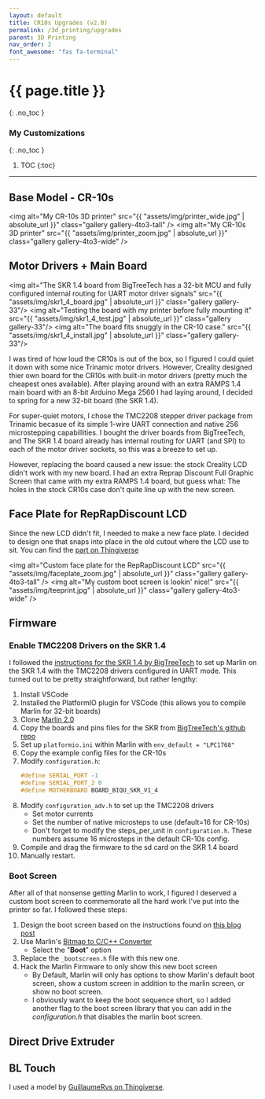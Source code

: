 ```yaml
---
layout: default
title: CR10s Upgrades (v2.0)
permalink: /3d_printing/upgrades
parent: 3D Printing
nav_order: 2
font_awesome: "fas fa-terminal"
---
```


# <i class="{{ page.font_awesome }}"></i> {{ page.title }}
{: .no_toc }


### My Customizations
{: .no_toc }

1. TOC
{:toc}

---

## Base Model - CR-10s

<img alt="My CR-10s 3D printer"
     src="{{ "assets/img/printer_wide.jpg" | absolute_url }}"
     class="gallery gallery-4to3-tall" />
<img alt="My CR-10s 3D printer"
     src="{{ "assets/img/printer_zoom.jpg" | absolute_url }}"
     class="gallery gallery-4to3-wide" />


## Motor Drivers + Main Board

<img alt="The SKR 1.4 board from BigTreeTech has a 32-bit MCU and fully configured internal routing for UART motor driver signals"
     src="{{ "assets/img/skr1_4_board.jpg" | absolute_url }}"
     class="gallery gallery-33"/>
<img alt="Testing the board with my printer before fully mounting it"
     src="{{ "assets/img/skr1_4_test.jpg" | absolute_url }}"
     class="gallery gallery-33"/>
<img alt="The board fits snuggly in the CR-10 case."
     src="{{ "assets/img/skr1_4_install.jpg" | absolute_url }}"
     class="gallery gallery-33"/>

I was tired of how loud the CR10s is out of the box, so I figured I could quiet it down with some nice Trinamic motor drivers. However, Creality designed thier own board for the CR10s with built-in motor drivers (pretty much the cheapest ones available). After playing around with an extra RAMPS 1.4 main board with an 8-bit Arduino Mega 2560 I had laying around, I decided to spring for a new 32-bit board (the SKR 1.4).

For super-quiet motors, I chose the TMC2208 stepper driver package from Trinamic becasue of its simple 1-wire UART connection and native 256 microstepping capabillities. I bought the driver boards from BigTreeTech, and The SKR 1.4 board already has internal routing for UART (and SPI) to each of the motor driver sockets, so this was a breeze to set up.

However, replacing the board caused a new issue: the stock Creality LCD didn't work with my new board. I had an extra Reprap Discount Full Graphic Screen that came with my extra RAMPS 1.4 board, but guess what: The holes in the stock CR10s case don't quite line up with the new screen.


## Face Plate for RepRapDiscount LCD
Since the new LCD didn't fit, I needed to make a new face plate. I decided to design one that snaps into place in the old cutout where the LCD use to sit. You can find the [part on Thingiverse](https://www.thingiverse.com/thing:4132276)

<img alt="Custom face plate for the RepRapDiscount LCD"
     src="{{ "assets/img/faceplate_zoom.jpg" | absolute_url }}"
     class="gallery gallery-4to3-tall" />
<img alt="My custom boot screen is lookin' nice!"
     src="{{ "assets/img/teeprint.jpg" | absolute_url }}"
     class="gallery gallery-4to3-wide" />

## Firmware
### Enable TMC2208 Drivers on the SKR 1.4

I followed the [instructions for the SKR 1.4 by BigTreeTech](https://github.com/bigtreetech/BIGTREETECH-SKR-V1.3/tree/master/BTT%20SKR%20V1.4) to set up Marlin on the SKR 1.4 with the TMC2208 drivers configured in UART mode. This turned out to be pretty straightforward, but rather lengthy:
1. Install VSCode
2. Installed the PlatformIO plugin for VSCode (this allows you to compile Marlin for 32-bit boards)
3. Clone [Marlin 2.0](https://github.com/MarlinFirmware/Marlin/tree/2.0.x)
4. Copy the boards and pins files for the SKR from [BigTreeTech's github repo](https://github.com/bigtreetech/BIGTREETECH-SKR-V1.3/tree/master/BTT%20SKR%20V1.4/Firmware/Marlin-bugfix-2.0.x-SKR-V1.4/Marlin/src)
5. Set up `platformio.ini` within Marlin with `env_default = "LPC1768"`
6. Copy the example config files for the CR-10s
7. Modify `configuration.h`:
    ```cpp
    #define SERIAL_PORT -1
    #define SERIAL_PORT_2 0
    #define MOTHERBOARD BOARD_BIQU_SKR_V1_4 
    ```
8. Modify `configuration_adv.h` to set up the TMC2208 drivers
    - Set motor currents
    - Set the number of native microsteps to use (default=16 for CR-10s)
    - Don't forget to modify the steps_per_unit in `configuration.h`. These numbers assume 16 microsteps in the default CR-10s config.
9. Compile and drag the firmware to the sd card on the SKR 1.4 board
10. Manually restart.

### Boot Screen
After all of that nonsense getting Marlin to work, I figured I deserved a custom boot screen to commemorate all the hard work I've put into the printer so far. I followed these steps:

1. Design the boot screen based on the instructions found on [this blog post](http://community.robo3d.com/index.php?threads/custom-boot-screen-for-marlin-and-full-graphics-lcd.17221/)
2. Use Marlin's [Bitmap to C/C++ Converter](http://marlinfw.org/tools/u8glib/converter.html)
    - Select the "**Boot**" option
3. Replace the `_bootscreen.h` file with this new one.
4. Hack the Marlin Firmware to only show this new boot screen
    - By Default, Marlin will only has options to show Marlin's default boot screen, show a custom screen in addition to the marlin screen, or show no boot screen.
    - I obviously want to keep the boot sequence short, so I added another flag to the boot screen library that you can add in the _configuration.h_ that disables the marlin boot screen.



## Direct Drive Extruder



## BL Touch
I used a model by [GuillaumeRvs on Thingiverse](https://www.thingiverse.com/thing:2994381/comments).